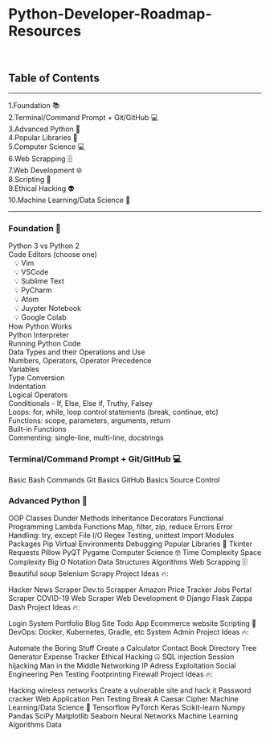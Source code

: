 # Python-Developer-Roadmap-Resources <br><br>




## Table of Contents
<hr>
1.Foundation 📚 <br>
2.Terminal/Command Prompt + Git/GitHub 💻<br>
3.Advanced Python 🐍<br>
4.Popular Libraries 📙<br>
5.Computer Science 💻<br>
6.Web Scrapping 🗄️<br>
7.Web Development 🌐<br>
8.Scripting 📜<br>
9.Ethical Hacking 👽<br>
10.Machine Learning/Data Science 🤖<br>
<hr>

### Foundation 🐍
Python 3 vs Python 2<br>
Code Editors (choose one)<br>
  &nbsp;&nbsp; 💡 Vim<br>
  &nbsp;&nbsp; 💡 VSCode<br>
  &nbsp;&nbsp; 💡 Sublime Text<br>
  &nbsp;&nbsp; 💡 PyCharm<br>
  &nbsp;&nbsp; 💡 Atom<br>
  &nbsp;&nbsp; 💡 Juypter Notebook<br>
  &nbsp;&nbsp; 💡 Google Colab<br>
How Python Works<br>
Python Interpreter<br>
Running Python Code<br>
Data Types and their Operations and Use<br>
Numbers, Operators, Operator Precedence<br>
Variables<br>
Type Conversion<br>
Indentation<br>
Logical Operators<br>
Conditionals - If, Else, Else if, Truthy, Falsey<br>
Loops: for, while, loop control statements (break, continue, etc)<br>
Functions: scope, parameters, arguments, return<br>
Built-in Functions<br>
Commenting: single-line, multi-line, docstrings<br>
### Terminal/Command Prompt + Git/GitHub 💻
Basic Bash Commands
Git Basics
GitHub Basics
Source Control

### Advanced Python 🐍
OOP
Classes
Dunder
Methods
Inheritance
Decorators
Functional Programming
Lambda Functions
Map, filter, zip, reduce
Errors
Error Handling: try, except
File I/O
Regex
Testing, unittest
Import
Modules
Packages
Pip
Virtual Environments
Debugging
Popular Libraries 📙
Tkinter
Requests
Pillow
PyQT
Pygame
Computer Science 🤓
Time Complexity
Space Complexity
Big O Notation
Data Structures
Algorithms
Web Scrapping 🗄️
Beautiful soup
Selenium
Scrapy
Project Ideas 🔥:

Hacker News Scraper
Dev.to Scrapper
Amazon Price Tracker
Jobs Portal Scraper
COVID-19 Web Scraper
Web Development 🌐
Django
Flask
Zappa
Dash
Project Ideas 🔥:

Login System
Portfolio
Blog Site
Todo App
Ecommerce website
Scripting 📜
DevOps: Docker, Kubernetes, Gradle, etc
System Admin
Project Ideas 🔥:

Automate the Boring Stuff
Create a Calculator
Contact Book
Directory Tree Generator
Expense Tracker
Ethical Hacking 🤐
SQL injection
Session hijacking
Man in the Middle
Networking
IP Adress
Exploitation
Social Engineering
Pen Testing
Footprinting
Firewall
Project Ideas 🔥:

Hacking wireless networks
Create a vulnerable site and hack it
Password cracker
Web Application Pen Testing
Break A Caesar Cipher
Machine Learning/Data Science 🤖
Tensorflow
PyTorch
Keras
Scikit-learn
Numpy
Pandas
SciPy
Matplotlib
Seaborn
Neural Networks
Machine Learning Algorithms
Data
